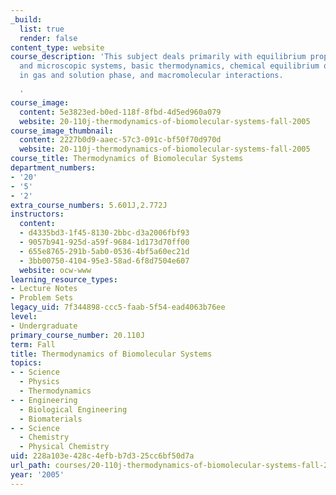 ```yaml
---
_build:
  list: true
  render: false
content_type: website
course_description: 'This subject deals primarily with equilibrium properties of macroscopic
  and microscopic systems, basic thermodynamics, chemical equilibrium of reactions
  in gas and solution phase, and macromolecular interactions.

  '
course_image:
  content: 5e3823ed-b0ed-118f-8fbd-4d5ed960a079
  website: 20-110j-thermodynamics-of-biomolecular-systems-fall-2005
course_image_thumbnail:
  content: 2227b0d9-aaec-57c3-091c-bf50f70d970d
  website: 20-110j-thermodynamics-of-biomolecular-systems-fall-2005
course_title: Thermodynamics of Biomolecular Systems
department_numbers:
- '20'
- '5'
- '2'
extra_course_numbers: 5.601J,2.772J
instructors:
  content:
  - d4335bd3-1f45-8130-2bbc-d3a2006fbf93
  - 9057b941-925d-a59f-9684-1d173d70ff00
  - 655e8765-291b-5ab0-0536-4bf5a60ec21d
  - 3bb00750-4104-95e3-58ad-6f8d7504e607
  website: ocw-www
learning_resource_types:
- Lecture Notes
- Problem Sets
legacy_uid: 7f344898-ccc5-faab-5f54-ead4063b76ee
level:
- Undergraduate
primary_course_number: 20.110J
term: Fall
title: Thermodynamics of Biomolecular Systems
topics:
- - Science
  - Physics
  - Thermodynamics
- - Engineering
  - Biological Engineering
  - Biomaterials
- - Science
  - Chemistry
  - Physical Chemistry
uid: 228a103e-428c-4efb-b7d3-25cc6bf50d7a
url_path: courses/20-110j-thermodynamics-of-biomolecular-systems-fall-2005
year: '2005'
---
```

